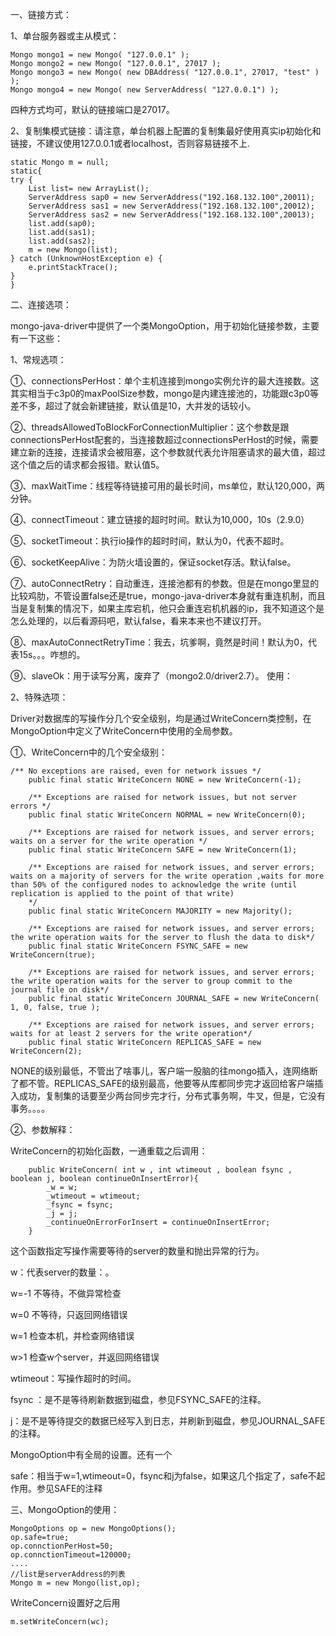 一、链接方式：

1、单台服务器或主从模式：

	Mongo mongo1 = new Mongo( "127.0.0.1" );
    Mongo mongo2 = new Mongo( "127.0.0.1", 27017 );
    Mongo mongo3 = new Mongo( new DBAddress( "127.0.0.1", 27017, "test" ) );
    Mongo mongo4 = new Mongo( new ServerAddress( "127.0.0.1") );
四种方式均可，默认的链接端口是27017。

2、复制集模式链接：请注意，单台机器上配置的复制集最好使用真实ip初始化和链接，不建议使用127.0.0.1或者localhost，否则容易链接不上.

	static Mongo m = null;
    static{
    try {
	    List list= new ArrayList();
	    ServerAddress sap0 = new ServerAddress("192.168.132.100",20011);
	    ServerAddress sas1 = new ServerAddress("192.168.132.100",20012);
	    ServerAddress sas2 = new ServerAddress("192.168.132.100",20013);
	    list.add(sap0);
	    list.add(sas1);
	    list.add(sas2);
	    m = new Mongo(list);
    } catch (UnknownHostException e) {
       	e.printStackTrace();
    }
    }

二、连接选项：

mongo-java-driver中提供了一个类MongoOption，用于初始化链接参数，主要有一下这些：

1、常规选项：

①、connectionsPerHost：单个主机连接到mongo实例允许的最大连接数。这其实相当于c3p0的maxPoolSize参数，mongo是内建连接池的，功能跟c3p0等差不多，超过了就会新建链接，默认值是10，大并发的话较小。

②、threadsAllowedToBlockForConnectionMultiplier：这个参数是跟connectionsPerHost配套的，当连接数超过connectionsPerHost的时候，需要建立新的连接，连接请求会被阻塞，这个参数就代表允许阻塞请求的最大值，超过这个值之后的请求都会报错。默认值5。

③、maxWaitTime：线程等待链接可用的最长时间，ms单位，默认120,000，两分钟。

④、connectTimeout：建立链接的超时时间。默认为10,000，10s（2.9.0）

⑤、socketTimeout：执行io操作的超时时间，默认为0，代表不超时。

⑥、socketKeepAlive：为防火墙设置的，保证socket存活。默认false。

⑦、autoConnectRetry：自动重连，连接池都有的参数。但是在mongo里显的比较鸡肋，不管设置false还是true，mongo-java-driver本身就有重连机制，而且当是复制集的情况下，如果主库宕机，他只会重连宕机机器的ip，我不知道这个是怎么处理的，以后看源码吧，默认false，看来本来也不建议打开。

⑧、maxAutoConnectRetryTime：我去，坑爹啊，竟然是时间！默认为0，代表15s。。。咋想的。

⑨、slaveOk：用于读写分离，废弃了（mongo2.0/driver2.7）。
使用：

2、特殊选项：

Driver对数据库的写操作分几个安全级别，均是通过WriteConcern类控制，在MongoOption中定义了WriteConcern中使用的全局参数。

①、WriteConcern中的几个安全级别：

    /** No exceptions are raised, even for network issues */
        public final static WriteConcern NONE = new WriteConcern(-1);

        /** Exceptions are raised for network issues, but not server errors */
        public final static WriteConcern NORMAL = new WriteConcern(0);

        /** Exceptions are raised for network issues, and server errors; waits on a server for the write operation */
        public final static WriteConcern SAFE = new WriteConcern(1);

        /** Exceptions are raised for network issues, and server errors; waits on a majority of servers for the write operation ,waits for more than 50% of the configured nodes to acknowledge the write (until replication is applied to the point of that write)
    	*/
        public final static WriteConcern MAJORITY = new Majority();

        /** Exceptions are raised for network issues, and server errors; the write operation waits for the server to flush the data to disk*/
        public final static WriteConcern FSYNC_SAFE = new WriteConcern(true);

        /** Exceptions are raised for network issues, and server errors; the write operation waits for the server to group commit to the journal file on disk*/
        public final static WriteConcern JOURNAL_SAFE = new WriteConcern( 1, 0, false, true );

        /** Exceptions are raised for network issues, and server errors; waits for at least 2 servers for the write operation*/
        public final static WriteConcern REPLICAS_SAFE = new WriteConcern(2);


NONE的级别最低，不管出了啥事儿，客户端一股脑的往mongo插入，连网络断了都不管。REPLICAS_SAFE的级别最高，他要等从库都同步完才返回给客户端插入成功，复制集的话要至少两台同步完才行，分布式事务啊，牛叉，但是，它没有事务。。。。


②、参数解释：

WriteConcern的初始化函数，一通重载之后调用：

	    public WriteConcern( int w , int wtimeout , boolean fsync , boolean j, boolean continueOnInsertError){
            _w = w;
            _wtimeout = wtimeout;
            _fsync = fsync;
            _j = j;
            _continueOnErrorForInsert = continueOnInsertError;
        }

这个函数指定写操作需要等待的server的数量和抛出异常的行为。

w：代表server的数量：。

w=-1 不等待，不做异常检查

w=0 不等待，只返回网络错误

w=1 检查本机，并检查网络错误

w>1 检查w个server，并返回网络错误

wtimeout：写操作超时的时间。

fsync ：是不是等待刷新数据到磁盘，参见FSYNC_SAFE的注释。

j：是不是等待提交的数据已经写入到日志，并刷新到磁盘，参见JOURNAL_SAFE的注释。

MongoOption中有全局的设置。还有一个

safe：相当于w=1,wtimeout=0，fsync和j为false，如果这几个指定了，safe不起作用。参见SAFE的注释

三、MongoOption的使用：

	MongoOptions op = new MongoOptions();
    op.safe=true;
    op.connctionPerHost=50;
    op.connctionTimeout=120000;
    ....
    //list是serverAddress的列表
    Mongo m = new Mongo(list,op);
WriteConcern设置好之后用

	m.setWriteConcern(wc);